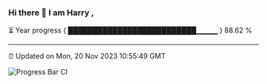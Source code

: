 ### Hi there 👋 I am Harry , 

⏳ Year progress { ██████████████████████████▁▁▁▁ } 88.62 %

---

⏰ Updated on Mon, 20 Nov 2023 10:55:49 GMT

![Progress Bar CI](https://github.com/duykhang68/duykhang68/workflows/Progress%20Bar%20CI/badge.svg)
